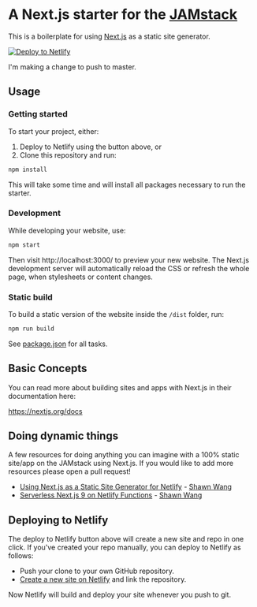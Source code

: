 # A Next.js starter for the [JAMstack](https://jamstack.org)
This is a boilerplate for using [Next.js](https://nextjs.org/) as a static site generator.

[![Deploy to Netlify](https://www.netlify.com/img/deploy/button.svg)](https://app.netlify.com/start/deploy?repository=https://github.com/netlify-templates/next-starter-jamstack)

I'm making a change to push to master.

## Usage

### Getting started

To start your project, either:

1. Deploy to Netlify using the button above, or
2. Clone this repository and run:

```bash
npm install
```

This will take some time and will install all packages necessary to run the starter.

### Development

While developing your website, use:

```bash
npm start
```

Then visit http://localhost:3000/ to preview your new website. The Next.js development server will automatically reload the CSS or refresh the whole page, when stylesheets or content changes.

### Static build

To build a static version of the website inside the `/dist` folder, run:

```bash
npm run build
```

See [package.json](package.json) for all tasks.

## Basic Concepts

You can read more about building sites and apps with Next.js in their documentation here:

https://nextjs.org/docs

## Doing dynamic things

A few resources for doing anything you can imagine with a 100% static site/app on the JAMstack
using Next.js. If you would like to add more resources please open a pull request!

- [Using Next.js as a Static Site Generator for Netlify](https://scotch.io/@sw-yx/using-nextjs-as-a-static-site-generator-for-netlify) - [Shawn Wang](https://twitter.com/swyx)
- [Serverless Next.js 9 on Netlify Functions](https://community.netlify.com/t/serverless-next-js-9-on-netlify-functions/1956) - [Shawn Wang](https://twitter.com/swyx)

## Deploying to Netlify

The deploy to Netlify button above will create a new site and repo in one click. If you've created your repo manually, you can deploy to Netlify as follows:

- Push your clone to your own GitHub repository.
- [Create a new site on Netlify](https://app.netlify.com/start) and link the repository.

Now Netlify will build and deploy your site whenever you push to git.

